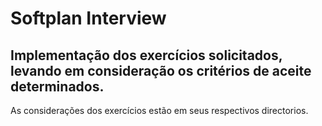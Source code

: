 # Softplan Interview

## Implementação dos exercícios solicitados, levando em consideração os critérios de aceite determinados.

As considerações dos exercícios estão em seus respectivos directorios.




